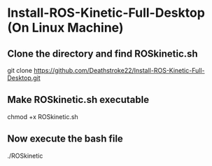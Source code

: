 # Install-ROS-Kinetic-Full-Desktop (On Linux Machine)


## Clone the directory and find ROSkinetic.sh 

git clone https://github.com/Deathstroke22/Install-ROS-Kinetic-Full-Desktop.git

## Make ROSkinetic.sh executable 

chmod +x ROSkinetic.sh
 
## Now execute the bash file

./ROSkinetic
